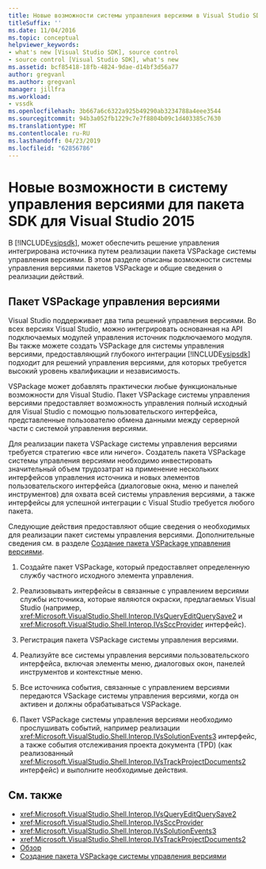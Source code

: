 ```yaml
---
title: Новые возможности системы управления версиями в Visual Studio SDK 2015 г. | Документация Майкрософт
titleSuffix: ''
ms.date: 11/04/2016
ms.topic: conceptual
helpviewer_keywords:
- what's new [Visual Studio SDK], source control
- source control [Visual Studio SDK], what's new
ms.assetid: bcf85418-18fb-4824-9dae-d14bf3d56a77
author: gregvanl
ms.author: gregvanl
manager: jillfra
ms.workload:
- vssdk
ms.openlocfilehash: 3b667a6c6322a925b49290ab3234788a4eee3544
ms.sourcegitcommit: 94b3a052fb1229c7e7f8804b09c1d403385c7630
ms.translationtype: MT
ms.contentlocale: ru-RU
ms.lasthandoff: 04/23/2019
ms.locfileid: "62856786"
---
```

# <a name="whats-new-in-source-control-for-the-visual-studio-2015-sdk"></a>Новые возможности в систему управления версиями для пакета SDK для Visual Studio 2015

В [!INCLUDE[vsipsdk](../../extensibility/includes/vsipsdk_md.md)], может обеспечить решение управления интегрирована источника путем реализации пакета VSPackage системы управления версиями. В этом разделе описаны возможности системы управления версиями пакетов VSPackage и общие сведения о реализации действий.

## <a name="the-source-control-vspackage"></a>Пакет VSPackage управления версиями

Visual Studio поддерживает два типа решений управления версиями. Во всех версиях Visual Studio, можно интегрировать основанная на API подключаемых модулей управления источник подключаемого модуля. Вы также можете создать VSPackage для системы управления версиями, предоставляющий глубокого интеграции [!INCLUDE[vsipsdk](../../extensibility/includes/vsipsdk_md.md)] подходит для решений управления версиями, для которых требуется высокий уровень квалификации и независимость.

VSPackage может добавлять практически любые функциональные возможности для Visual Studio. Пакет VSPackage системы управления версиями предоставляет возможность управления полный исходный для Visual Studio с помощью пользовательского интерфейса, представленные пользователю обмена данными между серверной части с системой управления версиями.

Для реализации пакета VSPackage системы управления версиями требуется стратегию «все или ничего». Создатель пакета VSPackage системы управления версиями необходимо инвестировать значительный объем трудозатрат на применение нескольких интерфейсов управления источника и новых элементов пользовательского интерфейса (диалоговые окна, меню и панелей инструментов) для охвата всей системы управления версиями, а также интерфейсы для успешной интеграции с Visual Studio требуется любого пакета.

Следующие действия предоставляют общие сведения о необходимых для реализации пакет системы управления версиями. Дополнительные сведения см. в разделе [Создание пакета VSPackage управления версиями](../../extensibility/internals/creating-a-source-control-vspackage.md).

1. Создайте пакет VSPackage, который предоставляет определенную службу частного исходного элемента управления.

2. Реализовывать интерфейсы в связанные с управлением версиями службы источника, которые являются окраски, предлагаемых Visual Studio (например, <xref:Microsoft.VisualStudio.Shell.Interop.IVsQueryEditQuerySave2> и <xref:Microsoft.VisualStudio.Shell.Interop.IVsSccProvider> интерфейс).

3. Регистрация пакета VSPackage системы управления версиями.

4. Реализуйте все системы управления версиями пользовательского интерфейса, включая элементы меню, диалоговых окон, панелей инструментов и контекстные меню.

5. Все источника события, связанные с управлением версиями передаются VSackage системы управления версиями, когда он активен и должны обрабатываться VSPackage.

6. Пакет VSPackage системы управления версиями необходимо прослушивать событий, например реализации <xref:Microsoft.VisualStudio.Shell.Interop.IVsSolutionEvents3> интерфейс, а также события отслеживания проекта документа (TPD) (как реализованный <xref:Microsoft.VisualStudio.Shell.Interop.IVsTrackProjectDocuments2> интерфейс) и выполните необходимые действия.

## <a name="see-also"></a>См. также

- <xref:Microsoft.VisualStudio.Shell.Interop.IVsQueryEditQuerySave2>
- <xref:Microsoft.VisualStudio.Shell.Interop.IVsSccProvider>
- <xref:Microsoft.VisualStudio.Shell.Interop.IVsSolutionEvents3>
- <xref:Microsoft.VisualStudio.Shell.Interop.IVsTrackProjectDocuments2>
- [Обзор](../../extensibility/internals/source-control-integration-overview.md)
- [Создание пакета VSPackage системы управления версиями](../../extensibility/internals/creating-a-source-control-vspackage.md)
